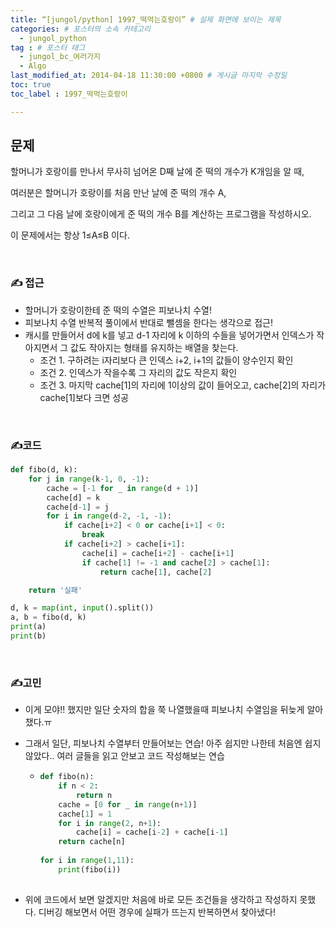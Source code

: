 ```yaml
---
title: “[jungol/python] 1997_떡먹는호랑이” # 실제 화면에 보이는 제목
categories: # 포스터의 소속 카테고리
  - jungol_python
tag : # 포스터 태그
  - jungol_bc_여러가지
  - Algo
last_modified_at: 2014-04-18 11:30:00 +0800 # 게시글 마지막 수정일
toc: true
toc_label : 1997_떡먹는호랑이

---
```



## 문제 

[문제링크]: http://jungol.co.kr/bbs/board.php?bo_table=pbank&wr_id=1270&sca=2060

할머니가 호랑이를 만나서 무사히 넘어온 D째 날에 준 떡의 개수가 K개임을 알 때, 

여러분은 할머니가 호랑이를 처음 만난 날에 준 떡의 개수 A, 

그리고 그 다음 날에 호랑이에게 준 떡의 개수 B를 계산하는 프로그램을 작성하시오. 

이 문제에서는 항상 1≤A≤B 이다.


<br>



### ✍ 접근

- 할머니가 호랑이한테 준 떡의 수열은 피보나치 수열!
- 피보나치 수열 반복적 풀이에서 반대로 뺄셈을 한다는 생각으로 접근!
- 캐시를 만들어서 d에 k를 넣고 d-1 자리에 k 이하의 수들을 넣어가면서 인덱스가 작아지면서 그 값도 작아지는 형태를 유지하는 배열을 찾는다.
  - 조건 1. 구하려는 i자리보다 큰 인덱스 i+2, i+1의 값들이 양수인지 확인
  - 조건 2. 인덱스가 작을수록 그 자리의 값도 작은지 확인
  - 조건 3. 마지막 cache[1]의 자리에 1이상의 값이 들어오고, cache[2]의 자리가 cache[1]보다 크면 성공

<br>



### ✍코드 

```python
def fibo(d, k):
    for j in range(k-1, 0, -1):
        cache = [-1 for _ in range(d + 1)]
        cache[d] = k
        cache[d-1] = j
        for i in range(d-2, -1, -1):
            if cache[i+2] < 0 or cache[i+1] < 0:
                break
            if cache[i+2] > cache[i+1]:
                cache[i] = cache[i+2] - cache[i+1]
                if cache[1] != -1 and cache[2] > cache[1]:
                    return cache[1], cache[2]

    return '실패'

d, k = map(int, input().split())
a, b = fibo(d, k)
print(a)
print(b)


```

<br>



### ✍고민

- 이게 모야!! 했지만 일단 숫자의 합을 쭉 나열했을때 피보나치 수열임을 뒤늦게 알아챘다.ㅠ

- 그래서 일단, 피보나치 수열부터 만들어보는 연습! 아주 쉽지만 나한테 처음엔 쉽지않았다.. 여러 글들을 읽고 안보고 코드 작성해보는 연습

  - ```python
    def fibo(n):
        if n < 2:
            return n 
        cache = [0 for _ in range(n+1)]
        cache[1] = 1
        for i in range(2, n+1):
            cache[i] = cache[i-2] + cache[i-1]
        return cache[n]
        
    for i in range(1,11):
    	print(fibo(i))
        
    ```
    

- 위에 코드에서 보면 알겠지만 처음에 바로 모든 조건들을 생각하고 작성하지 못했다. 디버깅 해보면서 어떤 경우에 실패가 뜨는지 반복하면서 찾아냈다!
